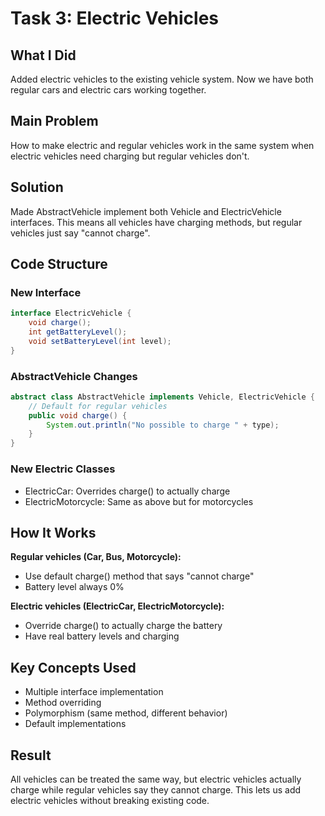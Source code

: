 # Task 3: Electric Vehicles

## What I Did
Added electric vehicles to the existing vehicle system. Now we have both regular cars and electric cars working together.

## Main Problem
How to make electric and regular vehicles work in the same system when electric vehicles need charging but regular vehicles don't.

## Solution
Made AbstractVehicle implement both Vehicle and ElectricVehicle interfaces. This means all vehicles have charging methods, but regular vehicles just say "cannot charge".

## Code Structure

### New Interface
```java
interface ElectricVehicle {
    void charge();
    int getBatteryLevel();
    void setBatteryLevel(int level);
}
```

### AbstractVehicle Changes
```java
abstract class AbstractVehicle implements Vehicle, ElectricVehicle {
    // Default for regular vehicles
    public void charge() {
        System.out.println("No possible to charge " + type);
    }
}
```

### New Electric Classes
- ElectricCar: Overrides charge() to actually charge
- ElectricMotorcycle: Same as above but for motorcycles

## How It Works

**Regular vehicles (Car, Bus, Motorcycle):**
- Use default charge() method that says "cannot charge"
- Battery level always 0%

**Electric vehicles (ElectricCar, ElectricMotorcycle):**
- Override charge() to actually charge the battery
- Have real battery levels and charging

## Key Concepts Used
- Multiple interface implementation
- Method overriding
- Polymorphism (same method, different behavior)
- Default implementations

## Result
All vehicles can be treated the same way, but electric vehicles actually charge while regular vehicles say they cannot charge. This lets us add electric vehicles without breaking existing code.